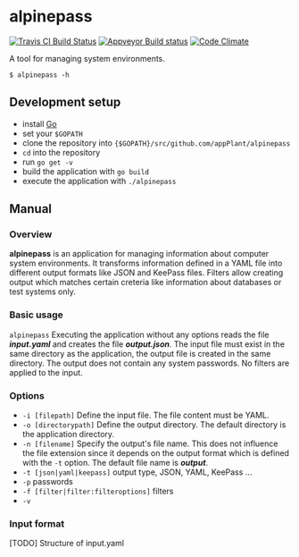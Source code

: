 # alpinepass

[![Travis CI Build Status](https://travis-ci.org/appPlant/alpinepass.svg?branch=master)](https://travis-ci.org/appPlant/alpinepass)
[![Appveyor Build status](https://ci.appveyor.com/api/projects/status/8uavdsappvon3gjh?svg=true)](https://ci.appveyor.com/project/EightBitBoy/alpinepass)
[![Code Climate](https://codeclimate.com/github/appPlant/alpinepass/badges/gpa.svg)](https://codeclimate.com/github/appPlant/alpinepass)

A tool for managing system environments.

```
$ alpinepass -h
```

## Development setup

* install [Go](https://golang.org/)
* set your `$GOPATH`
* clone the repository into `{$GOPATH}/src/github.com/appPlant/alpinepass`
* `cd` into the repository
* run `go get -v`
* build the application with `go build`
* execute the application with `./alpinepass`

## Manual

### Overview

**alpinepass** is an application for managing information about computer system environments. It transforms information defined in a YAML file into different output formats like JSON and KeePass files. Filters allow creating output which matches certain creteria like information about databases or test systems only.

### Basic usage

```alpinepass``` Executing the application without any options reads the file ***input.yaml*** and creates the file ***output.json***. The input file must exist in the same directory as the application, the output file is created in the same directory. The output does not contain any system passwords. No filters are applied to the input.

### Options

* ```-i [filepath]``` Define the input file. The file content must be YAML.
* ```-o [directorypath]``` Define the output directory. The default directory is the application directory.
* ```-n [filename]``` Specify the output's file name. This does not influence the file extension since it depends on the output format which is defined with the ```-t``` option. The default file name is ***output***.
* ```-t [json|yaml|keepass]``` output type, JSON, YAML, KeePass ...
* ```-p``` passwords
* ```-f [filter|filter:filteroptions]``` filters
* ```-v``` 

### Input format

[TODO] Structure of input.yaml
